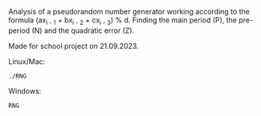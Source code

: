 Analysis of a pseudorandom number generator working according to the formula (ax<sub>i - 1</sub> + bx<sub>i - 2</sub> + cx<sub>i - 3</sub>) % d. Finding the main period (P), the pre-period (N) and the quadratic error (Z).

Made for school project on 21.09.2023.

Linux/Mac:
```
./RNG
```

Windows:
```
RNG
```
